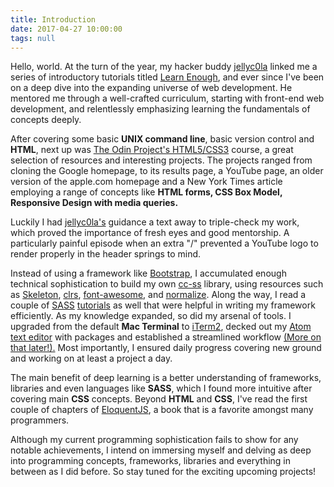```yaml
---
title: Introduction
date: 2017-04-27 10:00:00
tags: null
---
```


Hello, world. At the turn of the year, my hacker buddy [jellyc0la](https://github.com/jellyc0la) linked me a series of introductory tutorials titled [Learn Enough](http://learnenough.com/), and ever since I've been on a deep dive into the expanding universe of web development. He mentored me through a well-crafted curriculum, starting with front-end web development, and relentlessly emphasizing learning the fundamentals of concepts deeply.

After covering some basic **UNIX command line**, basic version control and **HTML**, next up was [The Odin Project's HTML5/CSS3](https://www.theodinproject.com/courses/html5-and-css3) course, a great selection of resources and interesting projects. The projects ranged from cloning the Google homepage, to its results page, a YouTube page, an older version of the apple.com homepage and a New York Times article employing a range of concepts like **HTML forms, CSS Box Model, Responsive Design with media queries.**

Luckily I had [jellyc0la's](https://github.com/jellyc0la) guidance a text away to triple-check my work, which proved the importance of fresh eyes and good mentorship. A particularly painful episode when an extra "/" prevented a YouTube logo to render properly in the header springs to mind.

Instead of using a framework like [Bootstrap](http://getbootstrap.com/), I accumulated enough technical sophistication to build my own [cc-ss](https://github.com/l0rdcafe/cc-ss) library, using resources such as [Skeleton](http://getskeleton.com/), [clrs](http://clrs.cc/), [font-awesome](http://fontawesome.io/), and [normalize](https://necolas.github.io/normalize.css/). Along the way, I read a couple of [SASS](http://thesassway.com/) [tutorials](https://learnxinyminutes.com/docs/sass/) as well that were helpful in writing my framework efficiently. As my knowledge expanded, so did my arsenal of tools. I upgraded from the default **Mac Terminal** to [iTerm2](https://www.iterm2.com/), decked out my [Atom text editor](https://atom.io/) with packages and established a streamlined workflow [(More on that later!).](#newdev) Most importantly, I ensured daily progress covering new ground and working on at least a project a day.

The main benefit of deep learning is a better understanding of frameworks, libraries and even languages like **SASS**, which I found more intuitive after covering main **CSS** concepts. Beyond **HTML** and **CSS**, I've read the first couple of chapters of [EloquentJS](http://eloquentjavascript.net/), a book that is a favorite amongst many programmers.

Although my current programming sophistication fails to show for any notable achievements, I intend on immersing myself and delving as deep into programming concepts, frameworks, libraries and everything in between as I did before. So stay tuned for the exciting upcoming projects!

